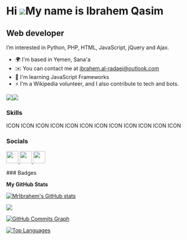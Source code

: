 Hi ![](https://user-images.githubusercontent.com/18350557/176309783-0785949b-9127-417c-8b55-ab5a4333674e.gif)My name is Ibrahem Qasim
=====================================================================================================================================

Web developer
-------------

I’m interested in Python, PHP, HTML, JavaScript, jQuery and Ajax.

* 🌍  I'm based in Yemen, Sana'a
* ✉️  You can contact me at [ibrahem.al-radaei@outlook.com](mailto:ibrahem.al-radaei@outlook.com)
* 🧠  I'm learning JavaScript Frameworks
* ⚡  I'm a Wikipedia volunteer, and I also contribute to tech and bots.

<a href="https://www.github.com/MrIbrahem" target="_blank" rel="noreferrer"><img
src="https://img.shields.io/github/followers/MrIbrahem?logo=github&style=for-the-badge&color=0891b2&labelColor=1c1917" /></a><a href="https://www.x.com/Ibrahem_Qasim" target="_blank" rel="noreferrer"><img
src="https://img.shields.io/twitter/follow/Ibrahem_Qasim?logo=twitter&style=for-the-badge&color=0891b2&labelColor=1c1917"
/></a>
### Skills

<p align="left">
ICON ICON ICON ICON ICON ICON ICON ICON ICON ICON ICON ICON
</p>

### Socials

<p align="left"> <a href="https://www.facebook.com/Mr.Ibrahem" target="_blank" rel="noreferrer"> <picture> <source media="(prefers-color-scheme: dark)" srcset="undefined" /> <source media="(prefers-color-scheme: light)" srcset="https://raw.githubusercontent.com/danielcranney/readme-generator/main/public/icons/socials/facebook.svg" /> <img src="https://raw.githubusercontent.com/danielcranney/readme-generator/main/public/icons/socials/facebook.svg" width="32" height="32" /> </picture> </a> <a href="https://www.github.com/MrIbrahem" target="_blank" rel="noreferrer"> <picture> <source media="(prefers-color-scheme: dark)" srcset="https://raw.githubusercontent.com/danielcranney/readme-generator/main/public/icons/socials/github-dark.svg" /> <source media="(prefers-color-scheme: light)" srcset="https://raw.githubusercontent.com/danielcranney/readme-generator/main/public/icons/socials/github.svg" /> <img src="https://raw.githubusercontent.com/danielcranney/readme-generator/main/public/icons/socials/github.svg" width="32" height="32" /> </picture> </a> <a href="https://www.x.com/Ibrahem_Qasim" target="_blank" rel="noreferrer"> <picture> <source media="(prefers-color-scheme: dark)" srcset="https://raw.githubusercontent.com/danielcranney/readme-generator/main/public/icons/socials/twitter-dark.svg" /> <source media="(prefers-color-scheme: light)" srcset="https://raw.githubusercontent.com/danielcranney/readme-generator/main/public/icons/socials/twitter.svg" /> <img src="https://raw.githubusercontent.com/danielcranney/readme-generator/main/public/icons/socials/twitter.svg" width="32" height="32" /> </picture> </a></p>
### Badges

<b>My GitHub Stats</b>

<a href="http://www.github.com/MrIbrahem"><img src="https://github-readme-stats.vercel.app/api?username=MrIbrahem&show_icons=true&hide=&count_private=true&title_color=0891b2&text_color=ffffff&icon_color=0891b2&bg_color=1c1917&hide_border=true&show_icons=true" alt="MrIbrahem's GitHub stats" /></a>

<a href="http://www.github.com/MrIbrahem"><img src="https://github-readme-streak-stats.herokuapp.com/?user=MrIbrahem&stroke=ffffff&background=1c1917&ring=0891b2&fire=0891b2&currStreakNum=ffffff&currStreakLabel=0891b2&sideNums=ffffff&sideLabels=ffffff&dates=ffffff&hide_border=true" /></a>

<a href="http://www.github.com/MrIbrahem"><img src="https://github-readme-activity-graph.cyclic.app/graph?username=MrIbrahem&bg_color=1c1917&color=ffffff&line=0891b2&point=ffffff&area_color=1c1917&area=true&hide_border=true&custom_title=GitHub%20Commits%20Graph" alt="GitHub Commits Graph" /></a>

<a href="https://github.com/MrIbrahem" align="left"><img src="https://github-readme-stats.vercel.app/api/top-langs/?username=MrIbrahem&langs_count=10&title_color=0891b2&text_color=ffffff&icon_color=0891b2&bg_color=1c1917&hide_border=true&locale=en&custom_title=Top%20%Languages" alt="Top Languages" /></a>
